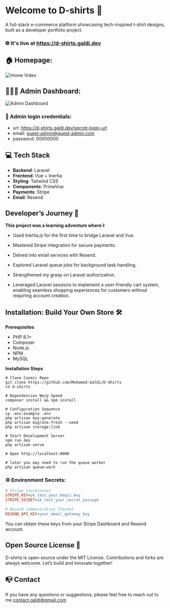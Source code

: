# Welcome to D-shirts 🌟

A full-stack e-commerce platform showcasing tech-inspired t-shirt designs, built as a developer portfolio project.

### 🌐 It's live at https://d-shirts.galdi.dev

## 🏠 Homepage:
![Home Video](Home.gif)

## 👨🏻‍💻 Admin Dashboard:
![Admin Dashboard](Admin.gif)

### 🔐 Admin login credentials:
- url: https://d-shirts.galdi.dev/secret-login-url
- email: guest-admin@guest-admin.com
- password: 00000000

## 💻 Tech Stack

- **Backend**: Laravel
- **Frontend**: Vue + Inertia
- **Styling**: Tailwind CSS
- **Components**: PrimeVue
- **Payments**: Stripe
- **Email**: Resend

## Developer’s Journey 🚀

**This project was a learning adventure where I:**

- Used Inertia.js for the first time to bridge Laravel and Vue.

- Mastered Stripe integration for secure payments.

- Delved into email services with Resend.

- Explored Laravel queue jobs for background task handling.

- Strengthened my grasp on Laravel authorization.

- Leveraged Laravel sessions to implement a user-friendly cart system, enabling seamless shopping experiences for customers without requiring account creation.

## Installation: Build Your Own Store 🛠️

**Prerequisites**

- PHP 8.1+
- Composer
- Node.js
- NPM
- MySQL

**Installation Steps**

```shell
# Clone Cosmic Repo
git clone https://github.com/Mohamed-Galdi/D-Shirts
cd d-shirts

# Dependencies Warp Speed
composer install && npm install

# Configuration Sequence
cp .env.example .env
php artisan key:generate
php artisan migrate:fresh --seed
php artisan storage:link

# Start Development Server
npm run dev
php artisan serve

# Open http://localhost:8000

# later you may need to run the queue worker
php artisan queue:work
```
### ⚙️ Environment Secrets:
```ini
# Stripe Coordinates
STRIPE_KEY=pk_test_your_magic_key
STRIPE_SECRET=sk_test_your_secret_passage

# Resend Communication Channel
RESEND_API_KEY=your_email_gateway_key
```
You can obtain these keys from your Stripe Dashboard and Resend account.
## Open Source License 📜

D-shirts is open-source under the MIT License. Contributions and forks are always welcome. Let’s build and innovate together!

## 📭 Contact

If you have any questions or suggestions, please feel free to reach out to me [contact.galdi@gmail.com](mailto:contact.galdi@gmail.com)